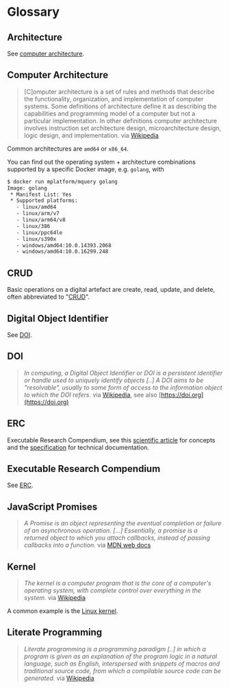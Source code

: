 # Glossary

## Architecture

See [computer architecture](#computer-architecture).

## Computer Architecture

> [C]omputer architecture is a set of rules and methods that describe the functionality, organization, and implementation of computer systems. Some definitions of architecture define it as describing the capabilities and programming model of a computer but not a particular implementation. In other definitions computer architecture involves instruction set architecture design, microarchitecture design, logic design, and implementation.
> via [Wikipedia](https://en.wikipedia.org/wiki/Computer_architecture)

Common architectures are `amd64` or `x86_64`.

You can find out the operating system + architecture combinations supported by a specific Docker image, e.g. `golang`, with

```bash
$ docker run mplatform/mquery golang
Image: golang
 * Manifest List: Yes
 * Supported platforms:
   - linux/amd64
   - linux/arm/v7
   - linux/arm64/v8
   - linux/386
   - linux/ppc64le
   - linux/s390x
   - windows/amd64:10.0.14393.2068
   - windows/amd64:10.0.16299.248
```

## CRUD

Basic operations on a digital artefact are create, read, update, and delete, often abbreviated to "[CRUD](https://en.wikipedia.org/wiki/Create,_read,_update_and_delete)".

## Digital Object Identifier

See [DOI](#doi).

## DOI

> _In computing, a Digital Object Identifier or DOI is a persistent identifier or handle used to uniquely identify objects [..]_
> _A DOI aims to be "resolvable", usually to some form of access to the information object to which the DOI refers._
> via [Wikipedia](https://en.wikipedia.org/wiki/Digital_object_identifier), see also [https://doi.org](https://doi.org)

## ERC

Executable Research Compendium, see this [scientific article](https://doi.org/10.1045/january2017-nuest) for concepts and the [specification](http://o2r.info/erc-spec) for technical documentation.

## Executable Research Compendium

See [ERC](#erc).

## JavaScript Promises

> _A Promise is an object representing the eventual completion or failure of an asynchronous operation. [...] Essentially, a promise is a returned object to which you attach callbacks, instead of passing callbacks into a function._
> via [MDN web docs](https://developer.mozilla.org/en-US/docs/Web/JavaScript/Guide/Using_promises)

## Kernel

> _The kernel is a computer program that is the core of a computer's operating system, with complete control over everything in the system._
> via [Wikipedia](https://en.wikipedia.org/wiki/Kernel_(operating_system))

A common example is the [Linux kernel](https://en.wikipedia.org/wiki/Linux_kernel).

## Literate Programming

> _Literate programming is a programming paradigm [..] in which a program is given as an explanation of the program logic in a natural language, such as English, interspersed with snippets of macros and traditional source code, from which a compilable source code can be generated._
> via [Wikipedia](https://en.wikipedia.org/wiki/Literate_programming)